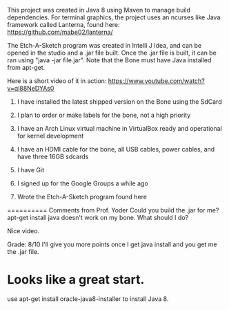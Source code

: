 This project was created in Java 8 using Maven to manage build dependencies.  For terminal graphics, the project uses an ncurses like Java framework called Lanterna, found here: https://github.com/mabe02/lanterna/  

The Etch-A-Sketch program was created in Intelli J Idea, and can be opened in the studio and a .jar file built.  Once the .jar file is built, it can be ran using "java -jar file.jar".  Note that the Bone must have Java installed from apt-get.

Here is a short video of it in action: https://www.youtube.com/watch?v=ql88NeDYAs0


1)  I have installed the latest shipped version on the Bone using the SdCard

2)  I plan to order or make labels for the bone, not a high priority

3)  I have an Arch Linux virtual machine in VirtualBox ready and operational for kernel development

4)  I have an HDMI cable for the bone, all USB cables, power cables, and have three 16GB sdcards

5)  I have Git

6)  I signed up for the Google Groups a while ago

7)  Wrote the Etch-A-Sketch program found here

==========
Comments from Prof. Yoder
Could you build the .jar for me?
apt-get install java doesn't work on my bone.  What should I do?

Nice video.

Grade:  8/10
I'll give you more points once I get java install and you get me the .jar file.

Looks like a great start.
===========
use apt-get install oracle-java8-installer
to install Java 8. 
